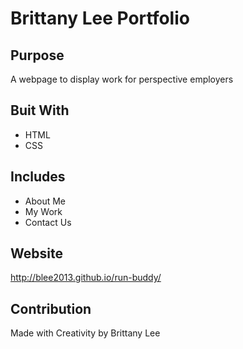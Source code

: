 # Brittany Lee Portfolio

## Purpose
A webpage to display work for perspective employers

## Buit With 
* HTML
* CSS

## Includes
* About Me
* My Work
* Contact Us

## Website
http://blee2013.github.io/run-buddy/

## Contribution 
Made with Creativity by Brittany Lee

